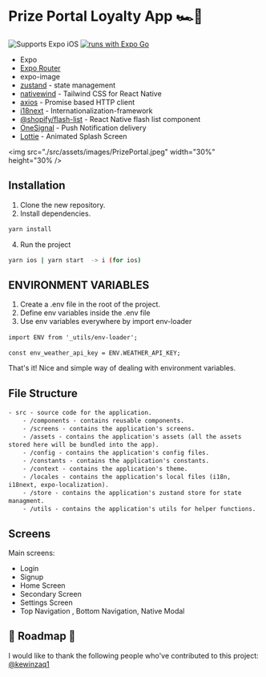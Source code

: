 # Prize Portal Loyalty App 🏎️📱

![Supports Expo iOS](https://img.shields.io/badge/iOS-4630EB.svg?style=flat-square&logo=APPLE&labelColor=999999&logoColor=fff)
[![runs with Expo Go](https://img.shields.io/badge/Runs%20with%20Expo%20Go-4630EB.svg?style=flat-square&logo=EXPO&labelColor=f3f3f3&logoColor=000)](https://expo.dev/client)

- Expo
- [Expo Router](https://expo.github.io/router)
- expo-image
- [zustand](https://github.com/pmndrs/zustand) - state management
- [nativewind](https://nativewind.io/) - Tailwind CSS for React Native
- [axios](https://axios-http.com/) - Promise based HTTP client
- [i18next](https://www.i18next.com/) - Internationalization-framework
- [@shopify/flash-list](https://github.com/Shopify/flash-list) - React Native flash list component
- [OneSignal](https://onesignal.com/) - Push Notification delivery
- [Lottie](https://lottiefiles.com/) - Animated Splash Screen

<img src="./src/assets/images/PrizePortal.jpeg" width="30%" height="30% />

## Installation

1. Clone the new repository.
2. Install dependencies.

```bash
yarn install
```

4. Run the project

```bash
yarn ios | yarn start  -> i (for ios)
```

## ENVIRONMENT VARIABLES

1. Create a .env file in the root of the project.
2. Define env variables inside the .env file
3. Use env variables everywhere by import env-loader

`import ENV from '_utils/env-loader';`

`const env_weather_api_key = ENV.WEATHER_API_KEY;`

That's it! Nice and simple way of dealing with environment variables.

## File Structure

```shell
- src - source code for the application.
	- /components - contains reusable components.
	- /screens - contains the application's screens.
	- /assets - contains the application's assets (all the assets stored here will be bundled into the app).
	- /config - contains the application's config files.
	- /constants - contains the application's constants.
	- /context - contains the application's theme.
	- /locales - contains the application's local files (i18n, i18next, expo-localization).
	- /store - contains the application's zustand store for state managment.
	- /utils - contains the application's utils for helper functions.

```

## Screens

Main screens:

- Login
- Signup
- Home Screen
- Secondary Screen
- Settings Screen
- Top Navigation , Bottom Navigation, Native Modal

## 🚧 Roadmap 🚧

I would like to thank the following people who've contributed to this project:
[@kewinzaq1](https://github.com/kewinzaq1)
